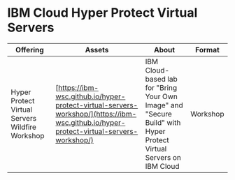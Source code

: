 # IBM Cloud Hyper Protect Virtual Servers

| Offering    | Assets | About | Format |
| -------- | ------- | ------- | ------ |
| Hyper Protect Virtual Servers Wildfire Workshop | [https://ibm-wsc.github.io/hyper-protect-virtual-servers-workshop/](https://ibm-wsc.github.io/hyper-protect-virtual-servers-workshop/) | IBM Cloud-based lab for "Bring Your Own Image" and "Secure Build" with Hyper Protect Virtual Servers on IBM Cloud | Workshop
